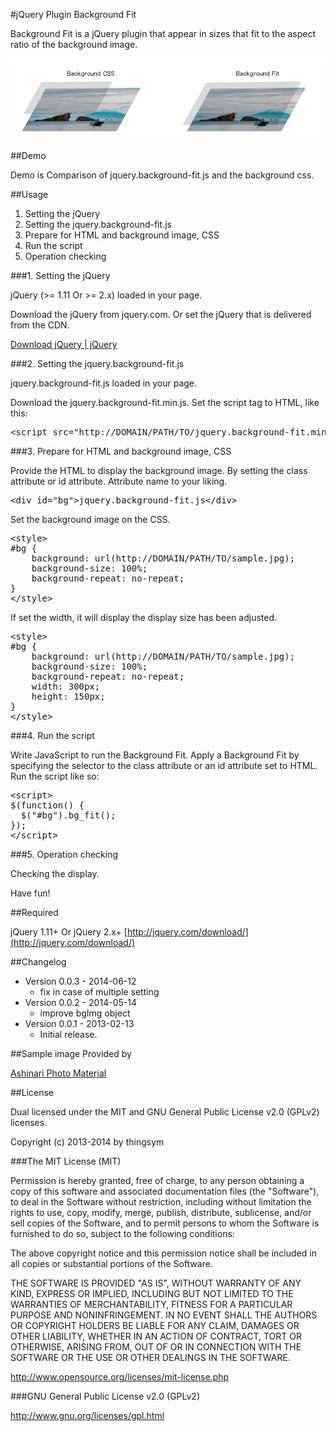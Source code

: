 #jQuery Plugin Background Fit

Background Fit is a jQuery plugin that appear in sizes that fit to the aspect ratio of the background image.


<img src="./src/header.png">

##Demo

Demo is Comparison of jquery.background-fit.js and the background css.


##Usage

1. Setting the jQuery
2. Setting the jquery.background-fit.js
3. Prepare for HTML and background image, CSS
4. Run the script
5. Operation checking

###1. Setting the jQuery

jQuery (>= 1.11 Or >= 2.x) loaded in your page. 

Download the jQuery from jquery.com. Or set the jQuery that is delivered from the CDN.

[Download jQuery | jQuery](http://jquery.com/download/)

###2. Setting the jquery.background-fit.js


jquery.background-fit.js loaded in your page. 

Download the jquery.background-fit.min.js. Set the script tag to HTML, like this:

<pre>
&ltscript src="http://DOMAIN/PATH/TO/jquery.background-fit.min.js"&gt&lt/script&gt
</pre>

###3. Prepare for HTML and background image, CSS

Provide the HTML to display the background image. By setting the class attribute or id attribute. Attribute name to your liking.

<pre>
&ltdiv id="bg"&gtjquery.background-fit.js&lt/div&gt
</pre>


Set the background image on the CSS.

<pre>
&ltstyle&gt
#bg {
	background: url(http://DOMAIN/PATH/TO/sample.jpg);
	background-size: 100%;
	background-repeat: no-repeat;
}
&lt/style&gt
</pre>

If set the width, it will display the display size has been adjusted.

<pre>
&ltstyle&gt
#bg {
	background: url(http://DOMAIN/PATH/TO/sample.jpg);
	background-size: 100%;
	background-repeat: no-repeat;
    width: 300px;
    height: 150px;
}
&lt/style&gt
</pre>

###4. Run the script

Write JavaScript to run the Background Fit. 
Apply a Background Fit by specifying the selector to the class attribute or an id attribute set to HTML. Run the script like so:

<pre>
&ltscript&gt
$(function() {
  $("#bg").bg_fit();
});
&lt/script&gt
</pre>

###5. Operation checking

Checking the display.

Have fun!


##Required

jQuery 1.11+ Or jQuery 2.x+
 [http://jquery.com/download/](http://jquery.com/download/)

##Changelog

* Version 0.0.3 - 2014-06-12
	* fix in case of multiple setting
* Version 0.0.2 - 2014-05-14
	* improve bgImg object
* Version 0.0.1 - 2013-02-13
	* Initial release.

##Sample image Provided by

[Ashinari Photo Material](http://www.ashinari.com)

##License

Dual licensed under the MIT and GNU General Public License v2.0 (GPLv2) licenses.

Copyright (c) 2013-2014 by thingsym

###The MIT License (MIT)

Permission is hereby granted, free of charge, to any person obtaining a copy
of this software and associated documentation files (the "Software"), to deal
in the Software without restriction, including without limitation the rights
to use, copy, modify, merge, publish, distribute, sublicense, and/or sell
copies of the Software, and to permit persons to whom the Software is
furnished to do so, subject to the following conditions:

The above copyright notice and this permission notice shall be included in
all copies or substantial portions of the Software.

THE SOFTWARE IS PROVIDED "AS IS", WITHOUT WARRANTY OF ANY KIND, EXPRESS OR
IMPLIED, INCLUDING BUT NOT LIMITED TO THE WARRANTIES OF MERCHANTABILITY,
FITNESS FOR A PARTICULAR PURPOSE AND NONINFRINGEMENT. IN NO EVENT SHALL THE
AUTHORS OR COPYRIGHT HOLDERS BE LIABLE FOR ANY CLAIM, DAMAGES OR OTHER
LIABILITY, WHETHER IN AN ACTION OF CONTRACT, TORT OR OTHERWISE, ARISING FROM,
OUT OF OR IN CONNECTION WITH THE SOFTWARE OR THE USE OR OTHER DEALINGS IN
THE SOFTWARE.

http://www.opensource.org/licenses/mit-license.php

###GNU General Public License v2.0 (GPLv2)

http://www.gnu.org/licenses/gpl.html

